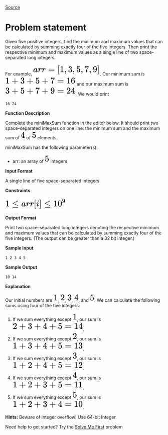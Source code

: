 [Source](https://www.hackerrank.com/challenges/mini-max-sum)
# Problem statement
Given five positive integers, find the minimum and maximum values that can be calculated by summing exactly four of the five integers. Then print the respective minimum and maximum values as a single line of two space-separated long integers.  

For example, ![](./Resources/Element1.svg).  Our minimum sum is ![](./Resources/Element2.svg) and our maximum sum is ![](./Resources/Element3.svg).  We would print  

```
16 24
```

**Function Description**  

Complete the miniMaxSum function in the editor below.  It should print two space-separated integers on one line: the minimum sum and the maximum sum of ![](./Resources/Element4.svg) of ![](./Resources/Element5.svg) elements.  

miniMaxSum has the following parameter(s):


* arr: an array of ![](./Resources/Element5.svg) integers  

**Input Format**

A single line of five space-separated integers.


**Constraints**

![](./Resources/Element6.svg)  


**Output Format**

Print two space-separated long integers denoting the respective minimum and maximum values that can be calculated by summing exactly four of the five integers. (The output can be greater than a 32 bit integer.)


**Sample Input**

```
1 2 3 4 5
```

**Sample Output**

```
10 14
```

**Explanation**

Our initial numbers are ![](./Resources/Element7.svg), ![](./Resources/Element8.svg), ![](./Resources/Element9.svg), ![](./Resources/Element4.svg), and ![](./Resources/Element5.svg). We can calculate the following sums using four of the five integers:


1. If we sum everything except ![](./Resources/Element7.svg), our sum is ![](./Resources/Element10.svg).
2. If we sum everything except ![](./Resources/Element8.svg), our sum is ![](./Resources/Element11.svg).
3. If we sum everything except ![](./Resources/Element9.svg), our sum is ![](./Resources/Element12.svg).
4. If we sum everything except ![](./Resources/Element4.svg), our sum is ![](./Resources/Element13.svg).
5. If we sum everything except ![](./Resources/Element5.svg), our sum is ![](./Resources/Element14.svg).

**Hints:** Beware of integer overflow! Use 64-bit Integer.

Need help to get started? Try the [Solve Me First](https://www.hackerrank.com/challenges/solve-me-first) problem

